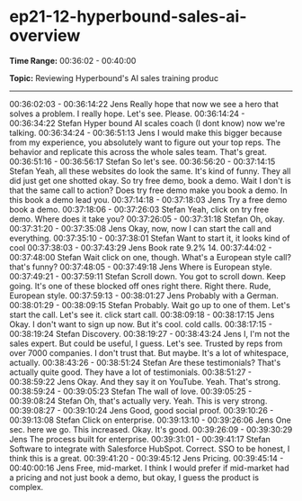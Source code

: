 # ep21-12-hyperbound-sales-ai-overview

**Time Range:** 00:36:02 - 00:40:00

**Topic:** Reviewing Hyperbound's AI sales training produc

---

00:36:02:03 - 00:36:14:22
Jens
Really hope that now we see a hero that solves a problem. I really hope. Let's see. Please.
00:36:14:24 - 00:36:34:22
Stefan
Hyper bound AI scales coach (I dont know) now we're talking.
00:36:34:24 - 00:36:51:13
Jens
I would make this bigger because from my experience, you absolutely want to figure out your
top reps. The behavior and replicate this across the whole sales team. That's great.
00:36:51:16 - 00:36:56:17
Stefan
So let's see.
00:36:56:20 - 00:37:14:15
Stefan
Yeah, all these websites do look the same. It's kind of funny. They all did just get one shotted
okay. So try free demo, book a demo. Wait I don't is that the same call to action? Does try free
demo make you book a demo. In this book a demo lead you.
00:37:14:18 - 00:37:18:03
Jens
Try a free demo book a demo.
00:37:18:06 - 00:37:26:03
Stefan
Yeah, click on try free demo. Where does it take you?
00:37:26:05 - 00:37:31:18
Stefan
Oh, okay.
00:37:31:20 - 00:37:35:08
Jens
Okay, now, now I can start the call and everything.
00:37:35:10 - 00:37:38:01
Stefan
Want to start it, it looks kind of cool
00:37:38:03 - 00:37:43:29
Jens
Book rate 9.2% 14.
00:37:44:02 - 00:37:48:00
Stefan
Wait click on one, though. What's a European style call? that's funny?
00:37:48:05 - 00:37:49:18
Jens
Where is European style.
00:37:49:21 - 00:37:59:11
Stefan
Scroll down. You got to scroll down. Keep going. It's one of these blocked off ones right there.
Right there. Rude, European style.
00:37:59:13 - 00:38:01:27
Jens
Probably with a German.
00:38:01:29 - 00:38:09:15
Stefan
Probably. Wait go up to one of them. Let's start the call. Let's see it. click start call.
00:38:09:18 - 00:38:17:15
Jens
Okay. I don't want to sign up now. But it's cool. cold calls.
00:38:17:15 - 00:38:19:24
Stefan
Discovery.
00:38:19:27 - 00:38:43:24
Jens
I, I'm not the sales expert. But could be useful, I guess. Let's see. Trusted by reps from over
7000 companies. I don't trust that. But maybe. It's a lot of whitespace, actually.
00:38:43:26 - 00:38:51:24
Stefan
Are these testimonials? That's actually quite good. They have a lot of testimonials.
00:38:51:27 - 00:38:59:22
Jens
Okay. And they say it on YouTube. Yeah. That's strong.
00:38:59:24 - 00:39:05:23
Stefan
The wall of love.
00:39:05:25 - 00:39:08:24
Stefan
Oh, that's actually very. Yeah. This is very strong.
00:39:08:27 - 00:39:10:24
Jens
Good, good social proof.
00:39:10:26 - 00:39:13:08
Stefan
Click on enterprise.
00:39:13:10 - 00:39:26:06
Jens
One sec. here we go. This increased. Okay. It's good.
00:39:26:09 - 00:39:30:29
Jens
The process built for enterprise.
00:39:31:01 - 00:39:41:17
Stefan
Software to integrate with Salesforce HubSpot. Correct. SSO to be honest, I think this is a great.
00:39:41:20 - 00:39:45:12
Jens
Pricing.
00:39:45:14 - 00:40:00:16
Jens
Free, mid-market. I think I would prefer if mid-market had a pricing and not just book a demo,
but okay, I guess the product is complex.